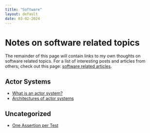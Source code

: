 ```yaml
---
title: "Software"
layout: default
date: 03-02-2024
---
```


# Notes on software related topics

The remainder of this page will contain links to my own thoughts on software related topics. For a list of interesting posts and articles from others; check out this page: [software related articles](/notes/software/articles).

## Actor Systems
- [What is an actor system?](/notes/software/actors/what-is-an-actor-system)
- [Architectures of actor systems](/notes/software/actors/architectures-of-actor-systems)

## Uncategorized
- [One Assertion per Test](/notes/software/testing/one-assertion-per-test)
